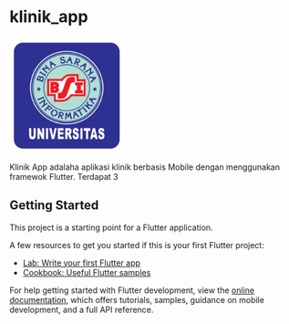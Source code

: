# klinik_app

<img src="assets/img/logo_ubsi.png" width="200px"><br>

Klinik App adalaha aplikasi klinik berbasis Mobile dengan menggunakan framewok Flutter. Terdapat 3 

## Getting Started

This project is a starting point for a Flutter application.

A few resources to get you started if this is your first Flutter project:

- [Lab: Write your first Flutter app](https://docs.flutter.dev/get-started/codelab)
- [Cookbook: Useful Flutter samples](https://docs.flutter.dev/cookbook)

For help getting started with Flutter development, view the
[online documentation](https://docs.flutter.dev/), which offers tutorials,
samples, guidance on mobile development, and a full API reference.
